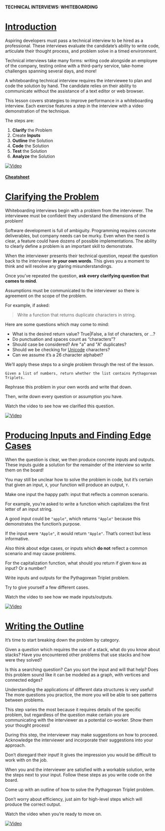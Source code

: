 #### TECHNICAL INTERVIEWS: WHITEBOARDING

# [Introduction](https://www.codecademy.com/courses/technical-interview-practice-python/lessons/technical-interview-wb/exercises/technical-interview-wb-intro)

Aspiring developers must pass a technical interview to be hired as a professional. 
These interviews evaluate the candidate’s ability to write code, articulate their thought process, and problem solve in a timed environment.

Technical interviews take many forms: 
writing code alongside an employee of the company, 
testing online with a third-party service, 
take-home challenges spanning several days, 
and more!

A whiteboarding technical interview requires the interviewee to plan and code the solution by hand. 
The candidate relies on their ability to communicate without the assistance of a text editor or web browser.

This lesson covers strategies to improve performance in a whiteboarding interview. 
Each exercise features a step in the interview with a video demonstration of the technique.

The steps are:
1. **Clarify** the Problem
2. Create **Inputs**
3. **Outline** the Solution
4. **Code** the Solution
5. **Test** the Solution
6. **Analyze** the Solution

[![Video](https://img.youtube.com/vi/SgAVxPV9JVk/0.jpg)](https://www.youtube.com/watch?v=SgAVxPV9JVk)


#### [Cheatsheet](https://www.codecademy.com/learn/technical-interview-practice-python/modules/technical-interviews-whiteboarding/cheatsheet)

# [Clarifying the Problem](https://www.codecademy.com/courses/technical-interview-practice-python/lessons/technical-interview-wb/exercises/technical-interview-wb-clarify)

Whiteboarding interviews begin with a problem from the interviewer. 
The interviewee must be confident they understand the dimensions of the problem!

Software development is full of ambiguity. 
Programming requires concrete deliverables, but company needs can be murky. 
Even when the need is clear, a feature could have dozens of possible implementations. 
The ability to clearly define a problem is an important skill to demonstrate.

When the interviewer presents their technical question, repeat the question back to the interviewer **in your own words**. 
This gives you a moment to think and will resolve any glaring misunderstandings.

Once you’ve repeated the question, **ask every clarifying question that comes to mind**.

Assumptions must be communicated to the interviewer so there is agreement on the scope of the problem.

For example, if asked:
> Write a function that returns duplicate characters in string.

Here are some questions which may come to mind:
* What is the desired return value? True|False, a list of characters, or …?
* Do punctuation and spaces count as “characters”?
* Should case be considered? Are "a" and "A" duplicates?
* Should we be checking for [Unicode](https://en.wikipedia.org/wiki/Unicode) characters?
* Can we assume it’s a 26 character alphabet?

We’ll apply these steps to a single problem through the rest of the lesson.
```
Given a list of numbers, return whether the list contains Pythagorean Triplets.
```
Rephrase this problem in your own words and write that down.

Then, write down every question or assumption you have.

Watch the video to see how we clarified this question.

[![Video](https://img.youtube.com/vi/xzYgM0eIauA/0.jpg)](https://www.youtube.com/watch?v=xzYgM0eIauA)

# [Producing Inputs and Finding Edge Cases](https://www.codecademy.com/courses/technical-interview-practice-python/lessons/technical-interview-wb/exercises/technical-interview-wb-input)

When the question is clear, we then produce concrete inputs and outputs. 
These inputs guide a solution for the remainder of the interview so write them on the board!

You may still be unclear how to solve the problem in code, but it’s certain that given an input, `X`, your function will produce an output, `Y`.

Make one input the happy path: input that reflects a common scenario.

For example, you’re asked to write a function which capitalizes the first letter of an input string.

A good input could be `"apple"`, which returns `"Apple"` because this demonstrates the function’s purpose.

If the input were `"Apple"`, it would return `"Apple"`. 
That’s correct but less informative.

Also think about edge cases, or inputs which **do not** reflect a common scenario and may cause problems.

For the capitalization function, what should you return if given `None` as input? 
Or a number?

Write inputs and outputs for the Pythagorean Triplet problem.

Try to give yourself a few different cases.

Watch the video to see how we made inputs/outputs.

[![Video](https://img.youtube.com/vi/tccfJmGM0XI/0.jpg)](https://www.youtube.com/watch?v=tccfJmGM0XI)

# [Writing the Outline](https://www.codecademy.com/courses/technical-interview-practice-python/lessons/technical-interview-wb/exercises/technical-interview-wb-outline)

It’s time to start breaking down the problem by category.

Given a question which requires the use of a stack, what do you know about stacks? 
Have you encountered other problems that use stacks and how were they solved?

Is this a searching question? 
Can you sort the input and will that help? 
Does this problem sound like it can be modeled as a graph, with vertices and connected edges?

Understanding the applications of different data structures is very useful! 
The more questions you practice, the more you will be able to see patterns between problems.

This step varies the most because it requires details of the specific problem, but regardless of the question make certain you are communicating with the interviewer as a potential co-worker. 
Show them your thought process!

During this step, the interviewer may make suggestions on how to proceed. 
Acknowledge the interviewer and incorporate their suggestions into your approach.

Don’t disregard their input! 
It gives the impression you would be difficult to work with on the job.

When you and the interviewer are satisfied with a workable solution, write the steps next to your input. 
Follow these steps as you write code on the board.

Come up with an outline of how to solve the Pythagorean Triplet problem.

Don’t worry about efficiency, just aim for high-level steps which will produce the correct output.

Watch the video when you’re ready to move on.

[![Video](https://img.youtube.com/vi/yt-YB_9ZHUE/0.jpg)](https://www.youtube.com/watch?v=yt-YB_9ZHUE)









